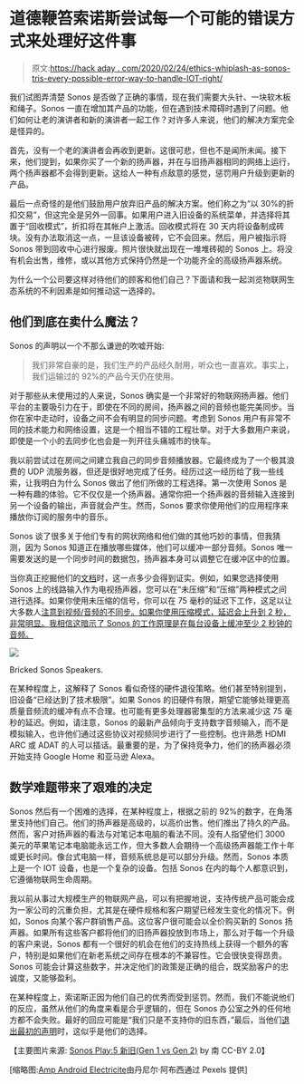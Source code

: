 # 道德鞭笞索诺斯尝试每一个可能的错误方式来处理好这件事

> 原文:[https://hack aday . com/2020/02/24/ethics-whiplash-as-sonos-tris-every-possible-error-way-to-handle-IOT-right/](https://hackaday.com/2020/02/24/ethics-whiplash-as-sonos-tries-every-possible-wrong-way-to-handle-iot-right/)

我们试图弄清楚 Sonos 是否做了正确的事情，现在我们需要大头针、一块软木板和绳子。Sonos 一直在增加其产品的功能，但在遇到技术障碍时遇到了问题。他们如何让老的演讲者和新的演讲者一起工作？对许多人来说，他们的解决方案完全是怪异的。

首先，没有一个老的演讲者会再收到更新。这很可悲，但也不是闻所未闻。接下来，他们提到，如果你买了一个新的扬声器，并在与旧扬声器相同的网络上运行，两个扬声器都不会得到更新。这给人一种有点敌意的感觉，惩罚用户升级到更新的产品。

最后一点奇怪的是他们鼓励用户放弃旧产品的解决方案。他们称之为“以 30%的折扣交易”，但这完全是另外一回事。如果用户进入旧设备的系统菜单，并选择将其置于“回收模式”，折扣将在其帐户上激活。回收模式将在 30 天内将设备制成砖块。没有办法取消这一点，一旦该设备被砖，它不会回来。然后，用户被指示将 Sonos 带到回收中心进行报废。照片很快就出现在一堆堆砖砌的 Sonos 上。将没有机会出售，维修，或以其他方式保持仍然是一个功能齐全的高级扬声器系统。

为什么一个公司要这样对待他们的顾客和他们自己？下面请和我一起浏览物联网生态系统的不利因素是如何推动这一选择的。

## 他们到底在卖什么魔法？

Sonos 的声明以一个不那么谦逊的吹嘘开始:

> 我们非常自豪的是，我们生产的产品经久耐用，听众也一直喜欢。事实上，我们运输过的 92%的产品今天仍在使用。

对于那些从未使用过的人来说，Sonos 确实是一个非常好的物联网扬声器。他们平台的主要吸引力在于，即使在不同的房间，扬声器之间的音频也能完美同步。当你在家中走动时，设备之间不会有明显的同步问题。考虑到 Sonos 用户有非常不同的技术能力和网络设置，这是一个相当不错的工程壮举。对于大多数用户来说，即使是一个小的去同步化也会是一列开往头痛城市的快车。

我以前尝试过在房间之间建立我自己的同步音频播放器。它最终成为了一个极其浪费的 UDP 流服务器，但还是很好地完成了任务。经历过这一经历给了我一些线索，让我明白为什么 Sonos 做出了他们所做的工程选择。第一次使用 Sonos 是一种有趣的体验。它不仅仅是一个扬声器。通常你把一个扬声器的音频输入连接到另一个设备的输出，声音就会产生。然而，Sonos 要求你使用他们的应用程序来播放你订阅的服务中的音乐。

Sonos 谈了很多关于他们专有的网状网络和他们做的其他巧妙的事情，但我猜测，因为 Sonos 知道正在播放哪些媒体，他们可以缓冲一部分音频。Sonos 唯一需要发送的是一个同步时间的数据包，扬声器本身可以调整它在缓冲区中的位置。

当你真正挖掘他们的[文档](https://support.sonos.com/s/article/1080?language=en_US)时，这一点多少会得到证实。例如，如果您选择使用 Sonos 上的线路输入作为电视扬声器，您可以在“未压缩”和“压缩”两种模式之间进行选择。如果你使用未压缩的信号，你可以在 75 毫秒的延迟下工作，这足以让大多数人[注意到视频/音频的不同步。如果你使用压缩模式，延迟会上升到 2 秒，非常明显。我相信这暗示了 Sonos 的工作原理是在每台设备上缓冲至少 2 秒钟的音频。](https://en.wikipedia.org/wiki/Audio-to-video_synchronization)

[![](../Images/0197d4d7e3bcb76f53f063afba349d21.png)](https://hackaday.com/wp-content/uploads/2020/02/amp-android-electic-electricite-2829152-wb.jpg)

Bricked Sonos Speakers.

在某种程度上，这解释了 Sonos 看似奇怪的硬件退役策略。他们甚至特别提到，旧设备“已经达到了技术极限”。如果 Sonos 的旧硬件有限，期望它能够处理更高质量音频流的缓冲有点不合理。也可能有更多处理器密集型的方法来减少这 75 毫秒的延迟。例如，请注意，Sonos 的最新产品倾向于支持数字音频输入，而不是模拟输入，也许他们通过这些协议对视频同步进行了一些控制。也许熟悉 HDMI ARC 或 ADAT 的人可以插话。最重要的是，为了保持竞争力，他们的扬声器必须开始支持 Google Home 和亚马逊 Alexa。

## 数学难题带来了艰难的决定

Sonos 然后有一个困难的选择，在某种程度上，根据之前的 92%的数字，在角落里支持他们自己。他们的扬声器是高级的，以高价出售。他们推出了持久的产品。然而，客户对扬声器的看法与对笔记本电脑的看法不同。没有人指望他们 3000 美元的苹果笔记本电脑能永远工作，但大多数人会期待一个高级扬声器能工作十年或更长时间。像台式电脑一样，音频系统总是可以部分升级。然而，Sonos 本质上是一个 IOT 设备，也是一个复杂的设备。包括 Sonos 在内的每个人都意识到，它遵循物联网生命周期。

我以前从事过大规模生产的物联网产品，可以有把握地说，支持传统产品可能会成为一家公司的沉重负担，尤其是在硬件规格和客户期望已经发生变化的情况下。例如，Sonos 向某个客户群销售产品。这位客户很可能会以全价购买新的 Sonos 扬声器。如果所有这些客户都将他们的旧扬声器投放到市场上，那么对于每一个升级的客户来说，Sonos 都有一个很好的机会在他们的支持热线上获得一个额外的客户，特别是如果他们在新老系统之间存在根本的不兼容性。它会很快变得昂贵。Sonos 可能会计算这些数字，并决定他们的政策是正确的组合，既奖励客户的忠诚度，又能够盈利。

在某种程度上，索诺斯正因为他们自己的优秀而受到惩罚。然而，我们不能说他们的反应，虽然从他们的角度来看是合乎逻辑的，但在 Sonos 办公室之外的任何地方都不会失败。最好的回应可能是“我们只是不支持你的旧东西，”最后，当他们[退出最初的声明](https://blog.sonos.com/en/a-letter-from-our-ceo/)时，这似乎是他们的选择。

【主要图片来源: [Sonos Play:5 新旧(Gen 1 vs Gen 2)](https://www.flickr.com/photos/nanpalmero/23139465049) by 南 CC-BY 2.0】

[缩略图:[Amp Android Electricite](https://www.pexels.com/photo/amp-android-electic-electricite-2829152/)由丹尼尔·阿布西通过 Pexels 提供]